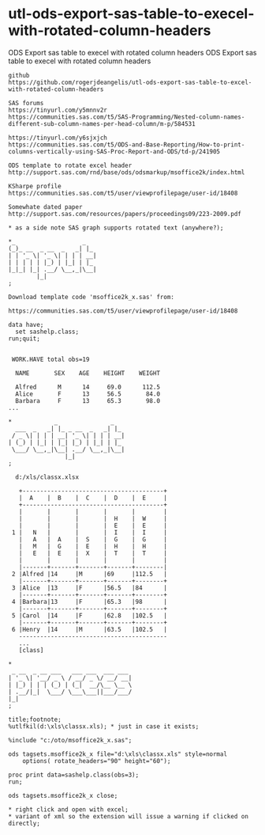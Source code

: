 # utl-ods-export-sas-table-to-execel-with-rotated-column-headers
ODS Export sas table to execel with rotated column headers
    ODS Export sas table to execel with rotated column headers                                                                          
                                                                                                                                        
    github                                                                                                                                                                                                                                  
    https://github.com/rogerjdeangelis/utl-ods-export-sas-table-to-excel-with-rotated-column-headers                       
                                                                                                                                        
    SAS forums                                                                                                                          
    https://tinyurl.com/y5mnnv2r                                                                                                        
    https://communities.sas.com/t5/SAS-Programming/Nested-column-names-different-sub-column-names-per-head-column/m-p/584531            
                                                                                                                                        
    https://tinyurl.com/y6sjxjch                                                                                                        
    https://communities.sas.com/t5/ODS-and-Base-Reporting/How-to-print-columns-vertically-using-SAS-Proc-Report-and-ODS/td-p/241905     
                                                                                                                                        
    ODS template to rotate excel header                                                                                                 
    http://support.sas.com/rnd/base/ods/odsmarkup/msoffice2k/index.html                                                                 
                                                                                                                                        
    KSharpe profile                                                                                                                     
    https://communities.sas.com/t5/user/viewprofilepage/user-id/18408                                                                   
                                                                                                                                        
    Somewhate dated paper                                                                                                               
    http://support.sas.com/resources/papers/proceedings09/223-2009.pdf                                                                  
                                                                                                                                        
    * as a side note SAS graph supports rotated text (anywhere?);                                                                       
                                                                                                                                        
    *_                   _                                                                                                              
    (_)_ __  _ __  _   _| |_                                                                                                            
    | | '_ \| '_ \| | | | __|                                                                                                           
    | | | | | |_) | |_| | |_                                                                                                            
    |_|_| |_| .__/ \__,_|\__|                                                                                                           
            |_|                                                                                                                         
    ;                                                                                                                                   
                                                                                                                                        
    Download template code 'msoffice2k_x.sas' from:                                                                                     
                                                                                                                                        
    https://communities.sas.com/t5/user/viewprofilepage/user-id/18408                                                                   
                                                                                                                                        
    data have;                                                                                                                          
      set sashelp.class;                                                                                                                
    run;quit;                                                                                                                           
                                                                                                                                        
                                                                                                                                        
     WORK.HAVE total obs=19                                                                                                             
                                                                                                                                        
      NAME       SEX    AGE    HEIGHT    WEIGHT                                                                                         
                                                                                                                                        
      Alfred      M      14     69.0      112.5                                                                                         
      Alice       F      13     56.5       84.0                                                                                         
      Barbara     F      13     65.3       98.0                                                                                         
    ...                                                                                                                                 
                                                                                                                                        
    *            _               _                                                                                                      
      ___  _   _| |_ _ __  _   _| |_                                                                                                    
     / _ \| | | | __| '_ \| | | | __|                                                                                                   
    | (_) | |_| | |_| |_) | |_| | |_                                                                                                    
     \___/ \__,_|\__| .__/ \__,_|\__|                                                                                                   
                    |_|                                                                                                                 
    ;                                                                                                                                   
                                                                                                                                        
      d:/xls/classx.xlsx                                                                                                                
                                                                                                                                        
       +----------------------------------------+                                                                                       
       |  A    |  B    |  C    |  D    |  E     |                                                                                       
       +----------------------------------------+                                                                                       
       |       |       |       |       |        |                                                                                       
       |       |       |       |  H    |  W     |                                                                                       
       |       |       |       |  E    |  E     |                                                                                       
     1 |   N   |       |       |  I    |  I     |                                                                                       
       |   A   |  A    |  S    |  G    |  G     |                                                                                       
       |   M   |  G    |  E    |  H    |  H     |                                                                                       
       |   E   |  E    |  X    |  T    |  T     |                                                                                       
       |       |       |       |       |        |                                                                                       
       |-------+-------+-------+-------+--------|                                                                                       
     2 |Alfred |14     |M      |69     |112.5   |                                                                                       
       |-------+-------+-------+-------+--------+                                                                                       
     3 |Alice  |13     |F      |56.5   |84      |                                                                                       
       |-------+-------+-------+-------+--------+                                                                                       
     4 |Barbara|13     |F      |65.3   |98      |                                                                                       
       |-------+-------+-------+-------+--------+                                                                                       
     5 |Carol  |14     |F      |62.8   |102.5   |                                                                                       
       |-------+-------+-------+-------+--------+                                                                                       
     6 |Henry  |14     |M      |63.5   |102.5   |                                                                                       
       ------------------------------------------                                                                                       
       ...                                                                                                                              
       [class]                                                                                                                          
                                                                                                                                        
    *                                                                                                                                   
     _ __  _ __ ___   ___ ___  ___ ___                                                                                                  
    | '_ \| '__/ _ \ / __/ _ \/ __/ __|                                                                                                 
    | |_) | | | (_) | (_|  __/\__ \__ \                                                                                                 
    | .__/|_|  \___/ \___\___||___/___/                                                                                                 
    |_|                                                                                                                                 
    ;                                                                                                                                   
                                                                                                                                        
    title;footnote;                                                                                                                     
    %utlfkil(d:\xls\classx.xls); * just in case it exists;                                                                              
                                                                                                                                        
    %include "c:/oto/msoffice2k_x.sas";                                                                                                 
                                                                                                                                        
    ods tagsets.msoffice2k_x file="d:\xls\classx.xls" style=normal                                                                      
        options( rotate_headers="90" height="60");                                                                                      
                                                                                                                                        
    proc print data=sashelp.class(obs=3);                                                                                               
    run;                                                                                                                                
                                                                                                                                        
    ods tagsets.msoffice2k_x close;                                                                                                     
                                                                                                                                        
    * right click and open with excel;                                                                                                  
    * variant of xml so the extension will issue a warning if clicked on directly;                                                      
                                                                                                                                        
                                                                                                                                        
                                                                                                                                        
